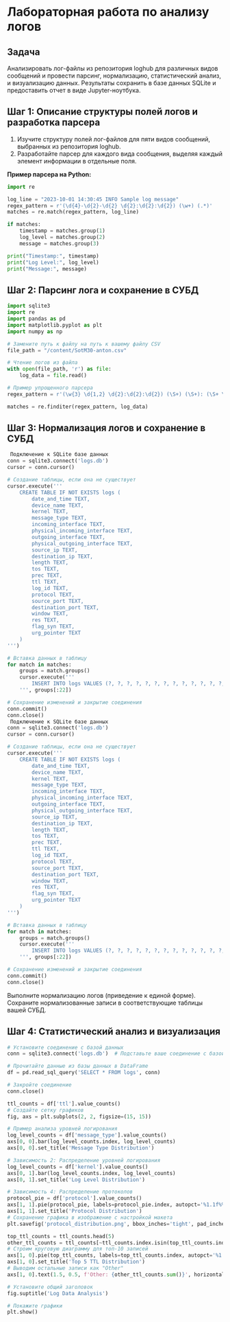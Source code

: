 # Лабораторная работа по анализу логов

## Задача
Анализировать лог-файлы из репозитория loghub для различных видов сообщений и провести парсинг, нормализацию, статистический анализ, и визуализацию данных. Результаты сохранить в базе данных SQLite и предоставить отчет в виде Jupyter-ноутбука.

## Шаг 1: Описание структуры полей логов и разработка парсера
1. Изучите структуру полей лог-файлов для пяти видов сообщений, выбранных из репозитория loghub.
2. Разработайте парсер для каждого вида сообщения, выделяя каждый элемент информации в отдельные поля.

**Пример парсера на Python:**
```python
import re

log_line = "2023-10-01 14:30:45 INFO Sample log message"
regex_pattern = r'(\d{4}-\d{2}-\d{2} \d{2}:\d{2}:\d{2}) (\w+) (.*)'
matches = re.match(regex_pattern, log_line)

if matches:
    timestamp = matches.group(1)
    log_level = matches.group(2)
    message = matches.group(3)

print("Timestamp:", timestamp)
print("Log Level:", log_level)
print("Message:", message)
```
## Шаг 2: Парсинг лога и сохранение в СУБД

```python
import sqlite3
import re
import pandas as pd
import matplotlib.pyplot as plt
import numpy as np

# Замените путь к файлу на путь к вашему файлу CSV
file_path = "/content/SotM30-anton.csv"

# Чтение логов из файла
with open(file_path, 'r') as file:
    log_data = file.read()

# Пример упрощенного парсера
regex_pattern = r'(\w{3} \d{1,2} \d{2}:\d{2}:\d{2}) (\S+) (\S+): (\S+ \S+): (\S+)=([\w\d.:]+) (\S+)=([\w\d.:]+) (\S+)=([\w\d.:]+) (\S+)=([\w\d.:]+) (\S+)=([\w\d.:]+) (\S+)=([\w\d.:]+) (\S+)=([\w\d.:]+) (\S+)=([\w\d.:]+) (\S+)=([\w\d.:]+) (\S+)=([\w\d.:]+) (\S+)=([\w\d.:]+) (\S+)=([\w\d.:]+) (\S+)=([\w\d.:]+) (\S+)=([\w\d.:]+) (\S+)=([\w\d.:]+) (\S+)=([\w\d.:]+)'

matches = re.finditer(regex_pattern, log_data)
```

## Шаг 3: Нормализация логов и сохранение в СУБД
```python
 Подключение к SQLite базе данных
conn = sqlite3.connect('logs.db')
cursor = conn.cursor()

# Создание таблицы, если она не существует
cursor.execute('''
    CREATE TABLE IF NOT EXISTS logs (
        date_and_time TEXT,
        device_name TEXT,
        kernel TEXT,
        message_type TEXT,
        incoming_interface TEXT,
        physical_incoming_interface TEXT,
        outgoing_interface TEXT,
        physical_outgoing_interface TEXT,
        source_ip TEXT,
        destination_ip TEXT,
        length TEXT,
        tos TEXT,
        prec TEXT,
        ttl TEXT,
        log_id TEXT,
        protocol TEXT,
        source_port TEXT,
        destination_port TEXT,
        window TEXT,
        res TEXT,
        flag_syn TEXT,
        urg_pointer TEXT
    )
''')

# Вставка данных в таблицу
for match in matches:
    groups = match.groups()
    cursor.execute('''
        INSERT INTO logs VALUES (?, ?, ?, ?, ?, ?, ?, ?, ?, ?, ?, ?, ?, ?, ?, ?, ?, ?, ?, ?, ?, ?)
    ''', groups[:22])

# Сохранение изменений и закрытие соединения
conn.commit()
conn.close()
 Подключение к SQLite базе данных
conn = sqlite3.connect('logs.db')
cursor = conn.cursor()

# Создание таблицы, если она не существует
cursor.execute('''
    CREATE TABLE IF NOT EXISTS logs (
        date_and_time TEXT,
        device_name TEXT,
        kernel TEXT,
        message_type TEXT,
        incoming_interface TEXT,
        physical_incoming_interface TEXT,
        outgoing_interface TEXT,
        physical_outgoing_interface TEXT,
        source_ip TEXT,
        destination_ip TEXT,
        length TEXT,
        tos TEXT,
        prec TEXT,
        ttl TEXT,
        log_id TEXT,
        protocol TEXT,
        source_port TEXT,
        destination_port TEXT,
        window TEXT,
        res TEXT,
        flag_syn TEXT,
        urg_pointer TEXT
    )
''')

# Вставка данных в таблицу
for match in matches:
    groups = match.groups()
    cursor.execute('''
        INSERT INTO logs VALUES (?, ?, ?, ?, ?, ?, ?, ?, ?, ?, ?, ?, ?, ?, ?, ?, ?, ?, ?, ?, ?, ?)
    ''', groups[:22])

# Сохранение изменений и закрытие соединения
conn.commit()
conn.close()
```

Выполните нормализацию логов (приведение к единой форме). Сохраните нормализованные записи в соответствующие таблицы вашей СУБД.
## Шаг 4: Статистический анализ и визуализация
```python
# Установите соединение с базой данных
conn = sqlite3.connect('logs.db')  # Подставьте ваше соединение с базой данных

# Прочитайте данные из базы данных в DataFrame
df = pd.read_sql_query('SELECT * FROM logs', conn)

# Закройте соединение
conn.close()

ttl_counts = df['ttl'].value_counts()
# Создайте сетку графиков
fig, axs = plt.subplots(2, 2, figsize=(15, 15))

# Пример анализа уровней логирования
log_level_counts = df['message_type'].value_counts()
axs[0, 0].bar(log_level_counts.index, log_level_counts)
axs[0, 0].set_title('Message Type Distribution')

# Зависимость 2: Распределение уровней логирования
log_level_counts = df['kernel'].value_counts()
axs[0, 1].bar(log_level_counts.index, log_level_counts)
axs[0, 1].set_title('Log Level Distribution')

# Зависимость 4: Распределение протоколов
protocol_pie = df['protocol'].value_counts()
axs[1, 1].pie(protocol_pie, labels=protocol_pie.index, autopct='%1.1f%%', startangle=90)
axs[1, 1].set_title('Protocol Distribution')
# Сохранение графика в изображение с настройкой макета
plt.savefig('protocol_distribution.png', bbox_inches='tight', pad_inches=0.5)

top_ttl_counts = ttl_counts.head(5)
other_ttl_counts = ttl_counts[~ttl_counts.index.isin(top_ttl_counts.index)]
# Строим круговую диаграмму для топ-10 записей
axs[1, 0].pie(top_ttl_counts, labels=top_ttl_counts.index, autopct='%1.1f%%', startangle=90)
axs[1, 0].set_title('Top 5 TTL Distribution')
# Выводим остальные записи как "Other"
axs[1, 0].text(1.5, 0.5, f'Other: {other_ttl_counts.sum()}', horizontalalignment='center', verticalalignment='center', fontsize=12)

# Установите общий заголовок
fig.suptitle('Log Data Analysis')

# Покажите графики
plt.show()
```